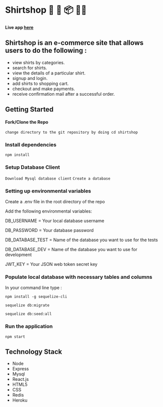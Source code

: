 # Shirtshop 👚 👕 📦 👖👗

#### Live app  [here](https://shirtshopz.herokuapp.com)

## Shirtshop is an e-commerce site that allows users to do the following :
- view shirts by categories.
- search for shirts.
- view the details of a particular shirt.
- signup and login.
- add shirts to shopping cart.
- checkout and make payments.
- receive confirmation mail after a successful order.

## Getting Started
#### Fork/Clone the Repo
`change directory to the git repository by doing cd shirtshop`

### Install dependencies
`npm install`

### Setup Database Client
`Download Mysql database client`
`Create a database`

### Setting up environmental variables
Create a .env file in the root directory of the repo

Add the following environmental variables:

DB_USERNAME =  Your local database username

DB_PASSWORD = Your database password

DB_DATABASE_TEST = Name of the database you want to use for the tests

DB_DATABASE_DEV = Name of the database you want to use for development

JWT_KEY = Your JSON web token secret key 

### Populate local database with necessary tables and columns
In your command line type :

`npm install -g sequelize-cli`

`sequelize db:migrate`

`sequelize db:seed:all`

### Run the application
`npm start`

## Technology Stack
- Node
- Express
- Mysql
- React.js
- HTML5 
- CSS
- Redis
- Heroku
